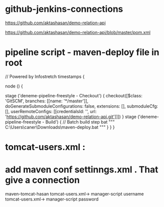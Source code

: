 # github-jenkins-connections



https://github.com/aktashasan/demo-relation-api

https://github.com/aktashasan/demo-relation-api/blob/master/pom.xml



# pipeline script - maven-deploy file in root
// Powered by Infostretch
timestamps {



node () {



   stage ('deneme-pipeline-freestyle - Checkout') {
      checkout([$class: 'GitSCM', branches: [[name: '*/master']], doGenerateSubmoduleConfigurations: false, extensions: [], submoduleCfg: [], userRemoteConfigs: [[credentialsId: '', url: 'https://github.com/aktashasan/demo-relation-api.git']]])
    }
    stage ('deneme-pipeline-freestyle - Build') {
             // Batch build step
bat """
C:\\Users\\caner\\Downloads\\maven-deploy.bat
"""
    }
}
}

# tomcat-users.xml :   <user username="<input must add>" password="<input must add>" roles="manager-script"/>



# add maven conf settinngs.xml <servers>    .   That give a connection 
<server>
      <id>maven-tomcat-hasan</id>
      <username>tomcat-users.xml-> manager-script username</username>
      <password>tomcat-users.xml-> manager-script password</password>
</server>




